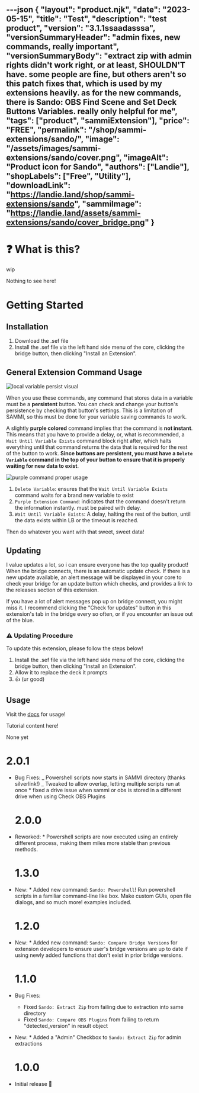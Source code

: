 ---json
{
  "layout": "product.njk",
  "date": "2023-05-15",
  "title": "Test",
  "description": "test product",
  "version": "3.1.1ssaadasssa",
  "versionSummaryHeader": "admin fixes, new commands, really important",
  "versionSummaryBody": "extract zip with admin rights didn't work right, or at least, SHOULDN'T have. some people are fine, but others aren't so this patch fixes that, which is used by my extensions heavily. as for the new commands, there is Sando: OBS Find Scene and Set Deck Buttons Variables. really only helpful for me",
  "tags": ["product", "sammiExtension"],
  "price": "FREE",
  "permalink": "/shop/sammi-extensions/sando/",
  "image": "/assets/images/sammi-extensions/sando/cover.png",
  "imageAlt": "Product icon for Sando",
  "authors": ["Landie"],
  "shopLabels": ["Free", "Utility"],
  "downloadLink": "https://landie.land/shop/sammi-extensions/sando",
  "sammiImage": "https://landie.land/assets/sammi-extensions/sando/cover_bridge.png"
}
---

<!--overview start-->

# ❓ What is this?

wip

<!--overview end-->
<!-- more -->
<!--Overview Right Side start-->

Nothing to see here!

<!--Overview Right Side end-->
<!-- more -->
<!--setup start-->

# Getting Started

## Installation

1.  Download the .sef file
2.  Install the .sef file via the left hand side menu of the core, clicking the bridge button, then clicking "Install an Extension".

## General Extension Command Usage

![local variable persist visual](./command-usage-1.png)

When you use these commands, any command that stores data in a variable must be a **persistent** button. You can check and change your button's persistence by checking that button's settings. This is a limitation of SAMMI, so this must be done for your variable saving commands to work.

A slightly **purple colored** command implies that the command is **not instant**. This means that you have to provide a delay, or, what is recommended, a `Wait Until Variable Exists` command block right after, which halts everything until that command returns the data that is required for the rest of the button to work. **Since buttons are persistent, you must have a `Delete Variable` command in the top of your button to ensure that it is properly waiting for new data to exist**.

![purple command proper usage](./command-usage-2.png)

1.  `Delete Variable`: ensures that the `Wait Until Variable Exists` command waits for a brand new variable to exist
2.  `Purple Extension Command`: indicates that the command doesn't return the information instantly. must be paired with delay.
3.  `Wait Until Variable Exists`: A delay, halting the rest of the button, until the data exists within LB or the timeout is reached.

Then do whatever you want with that sweet, sweet data!

## Updating

I value updates a lot, so i can ensure everyone has the top quality product! When the bridge connects, there is an automatic update check. If there is a new update available, an alert message will be displayed in your core to check your bridge for an update button which checks, and provides a link to the releases section of this extension.

If you have a lot of alert messages pop up on bridge connect, you might miss it. I recommend clicking the "Check for updates" button in this extension's tab in the bridge every so often, or if you encounter an issue out of the blue.

### ⚠ Updating Procedure

To update this extension, please follow the steps below!

1.  Install the .sef file via the left hand side menu of the core, clicking the bridge button, then clicking "Install an Extension".
2.  Allow it to replace the deck it prompts
3.  👍 (ur good)

## Usage

Visit the [docs](#documentation) for usage!

<!--setup end-->
<!-- more -->
<!--tutorials start-->

Tutorial content here!

<!--tutorials end-->
<!-- more -->
<!-- troubleshooting start-->

None yet

<!-- troubleshooting end-->
<!-- more -->
<!--patchnotes start-->

# 2.0.1

- Bug Fixes:
  _ Powershell scripts now starts in SAMMI directory (thanks silverlink!)
  _ Tweaked to allow overlap, letting multiple scripts run at once \* fixed a drive issue when sammi or obs is stored in a different drive when using Check OBS Plugins

  # 2.0.0

- Reworked: \* Powershell scripts are now executed using an entirely different process, making them miles more stable than previous methods.

  # 1.3.0

- New: \* Added new command: `Sando: Powershell`! Run powershell scripts in a familiar command-line like box. Make custom GUIs, open file dialogs, and so much more! examples included.

  # 1.2.0

- New: \* Added new command: `Sando: Compare Bridge Versions` for extension developers to ensure user's bridge versions are up to date if using newly added functions that don't exist in prior bridge versions.

  # 1.1.0

- Bug Fixes:
  - Fixed `Sando: Extract Zip` from failing due to extraction into same directory
  - Fixed `Sando: Compare OBS Plugins` from failing to return "detected_version" in result object
- New: \* Added a "Admin" Checkbox to `Sando: Extract Zip` for admin extractions

  # 1.0.0

- Initial release 🎉

<!--patchnotes end-->

